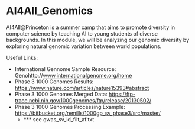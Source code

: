 # AI4All_Genomics

AI4All@Princeton is a summer camp that aims to promote diversity in computer science by teaching AI to young students of diverse backgrounds.  In this module, we will be analyzing our genomic diversity by exploring natural genomic variation between world populations.

Useful Links:
- International Gennome Sample Resource: Genohttp://www.internationalgenome.org/home
- Phase 3 1000 Genomes Results: https://www.nature.com/articles/nature15393#abstract
- Phase 3 1000 Genomes Merged Data: https://ftp-trace.ncbi.nih.gov/1000genomes/ftp/release/20130502/
- Phase 3 1000 Genomes Processing Example: https://bitbucket.org/remills/1000gp_sv_phase3/src/master/
  - *** see gwas_sv_ld_filt_af.txt 
  
  

